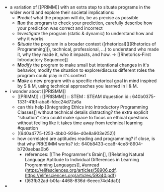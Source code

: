 - a variation of [[PRIMM]] with an extra step to situate programs in the wider world and explore their societal implications:
	- **P**_redict_ what the program will do, be as precise as possible
	- **R**_un_ the program to check your prediction, carefully describe how your prediction was correct and incorrect
	- **I**_nvestigate_ the program (static & dynamic) to understand how and why it works
	- **S**_ituate_ the program in a broader context ([rhetorical]([[Rhetorics of Programming]]), technical, professional, ...) to understand who made it, why they made it, who it impacts, and how. -> [[Rhetorics-First Introductory Sequence]]
	- **M**_odify_ the program to make small but intentional changes in it's behavior, modify the situation to explore/discuss different roles the program could play in it's context
	- **M**_ake_ a new program with a specific rhetorical goal in mind inspired by S & M, using technical approaches you learned in I & M.
- i wonder about [[PRISMM]]
	- [[PRIMM]] : [[PRISMM]] :: STEM : STEAM #question
	  id:: 640b0375-1331-41b1-aba6-fdcc24d72a6a
	- can this help [[Integrating Ethics into Introductory Programming Classes]] without technical details distracting?  the extra explicit "situation" step could make space to focus on ethical questions without feeling like it takes time away from technical learning #question
	- ((640a4775-f253-4bb0-926e-d0e8a903e252))
	- how correlated are aptitudes reading and programming? if close, is that why PRI(S)MM works?
	  id:: 640b8433-cca8-4ce8-8904-b720aebaa0b6
		- references: [[The Programmer's Brain]], [[Relating Natural Language Aptitude to Individual Differences in Learning Programming Languages]], #unread (https://elifesciences.org/articles/58906.pdf,  https://elifesciences.org/articles/59340.pdf)
		- ((63fb32ad-b0fa-4468-836d-6eeec74d4daf))
-